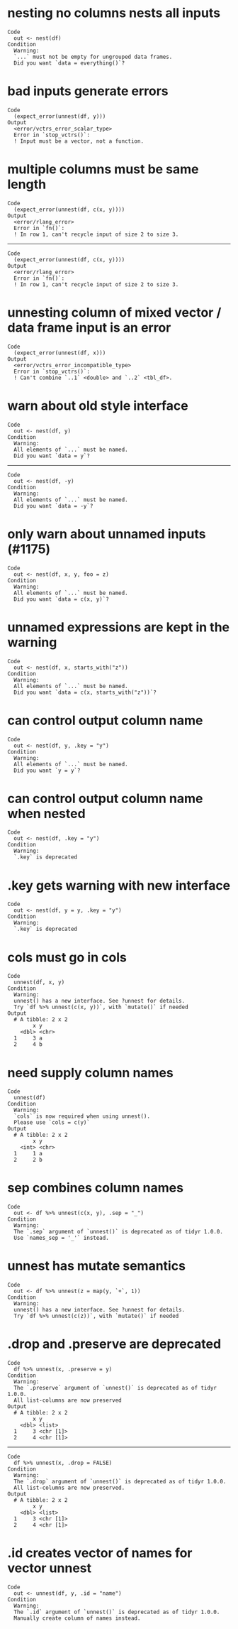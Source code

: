 # nesting no columns nests all inputs

    Code
      out <- nest(df)
    Condition
      Warning:
      `...` must not be empty for ungrouped data frames.
      Did you want `data = everything()`?

# bad inputs generate errors

    Code
      (expect_error(unnest(df, y)))
    Output
      <error/vctrs_error_scalar_type>
      Error in `stop_vctrs()`:
      ! Input must be a vector, not a function.

# multiple columns must be same length

    Code
      (expect_error(unnest(df, c(x, y))))
    Output
      <error/rlang_error>
      Error in `fn()`:
      ! In row 1, can't recycle input of size 2 to size 3.

---

    Code
      (expect_error(unnest(df, c(x, y))))
    Output
      <error/rlang_error>
      Error in `fn()`:
      ! In row 1, can't recycle input of size 2 to size 3.

# unnesting column of mixed vector / data frame input is an error

    Code
      (expect_error(unnest(df, x)))
    Output
      <error/vctrs_error_incompatible_type>
      Error in `stop_vctrs()`:
      ! Can't combine `..1` <double> and `..2` <tbl_df>.

# warn about old style interface

    Code
      out <- nest(df, y)
    Condition
      Warning:
      All elements of `...` must be named.
      Did you want `data = y`?

---

    Code
      out <- nest(df, -y)
    Condition
      Warning:
      All elements of `...` must be named.
      Did you want `data = -y`?

# only warn about unnamed inputs (#1175)

    Code
      out <- nest(df, x, y, foo = z)
    Condition
      Warning:
      All elements of `...` must be named.
      Did you want `data = c(x, y)`?

# unnamed expressions are kept in the warning

    Code
      out <- nest(df, x, starts_with("z"))
    Condition
      Warning:
      All elements of `...` must be named.
      Did you want `data = c(x, starts_with("z"))`?

# can control output column name

    Code
      out <- nest(df, y, .key = "y")
    Condition
      Warning:
      All elements of `...` must be named.
      Did you want `y = y`?

# can control output column name when nested

    Code
      out <- nest(df, .key = "y")
    Condition
      Warning:
      `.key` is deprecated

# .key gets warning with new interface

    Code
      out <- nest(df, y = y, .key = "y")
    Condition
      Warning:
      `.key` is deprecated

# cols must go in cols

    Code
      unnest(df, x, y)
    Condition
      Warning:
      unnest() has a new interface. See ?unnest for details.
      Try `df %>% unnest(c(x, y))`, with `mutate()` if needed
    Output
      # A tibble: 2 x 2
            x y    
        <dbl> <chr>
      1     3 a    
      2     4 b    

# need supply column names

    Code
      unnest(df)
    Condition
      Warning:
      `cols` is now required when using unnest().
      Please use `cols = c(y)`
    Output
      # A tibble: 2 x 2
            x y    
        <int> <chr>
      1     1 a    
      2     2 b    

# sep combines column names

    Code
      out <- df %>% unnest(c(x, y), .sep = "_")
    Condition
      Warning:
      The `.sep` argument of `unnest()` is deprecated as of tidyr 1.0.0.
      Use `names_sep = '_'` instead.

# unnest has mutate semantics

    Code
      out <- df %>% unnest(z = map(y, `+`, 1))
    Condition
      Warning:
      unnest() has a new interface. See ?unnest for details.
      Try `df %>% unnest(c(z))`, with `mutate()` if needed

# .drop and .preserve are deprecated

    Code
      df %>% unnest(x, .preserve = y)
    Condition
      Warning:
      The `.preserve` argument of `unnest()` is deprecated as of tidyr 1.0.0.
      All list-columns are now preserved
    Output
      # A tibble: 2 x 2
            x y        
        <dbl> <list>   
      1     3 <chr [1]>
      2     4 <chr [1]>

---

    Code
      df %>% unnest(x, .drop = FALSE)
    Condition
      Warning:
      The `.drop` argument of `unnest()` is deprecated as of tidyr 1.0.0.
      All list-columns are now preserved.
    Output
      # A tibble: 2 x 2
            x y        
        <dbl> <list>   
      1     3 <chr [1]>
      2     4 <chr [1]>

# .id creates vector of names for vector unnest

    Code
      out <- unnest(df, y, .id = "name")
    Condition
      Warning:
      The `.id` argument of `unnest()` is deprecated as of tidyr 1.0.0.
      Manually create column of names instead.

